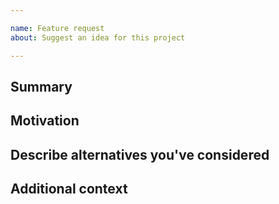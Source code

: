 ```yaml
---

name: Feature request
about: Suggest an idea for this project

---
```


<!--

Thank you for taking out time to suggest a feature. Please fill the information below to help us understand in detail.

-->

## Summary

<!-- One paragraph explanation of the feature. -->

## Motivation

<!-- Why are we doing this? What use cases does it support? What is the expected outcome? -->

## Describe alternatives you've considered

<!-- A clear and concise description of the alternative solutions you've considered. Be sure to explain why Infino's existing customizability isn't suitable for this feature. -->

## Additional context

<!-- Add any other context about the feature request here. -->
